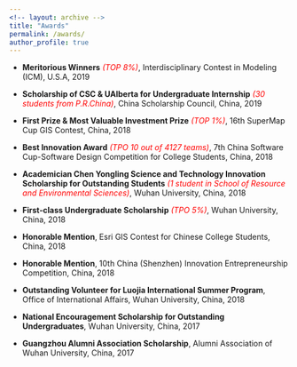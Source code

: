 ```yaml
---
<!-- layout: archive -->
title: "Awards"
permalink: /awards/
author_profile: true
---
```


* **Meritorious Winners**  *<span style="color:red">(TOP 8%)</span>*, Interdisciplinary Contest in Modeling (ICM), U.S.A, 2019

* **Scholarship of CSC & UAlberta for Undergraduate Internship** *<span style="color:red">(30 students from P.R.China)</span>*, China Scholarship Council, China, 2019

* **First Prize & Most Valuable Investment Prize** *<span style="color:red">(TOP 1%)</span>*, 16th SuperMap Cup GIS Contest, China, 2018

* **Best Innovation Award** *<span style="color:red">(TPO 10 out of 4127 teams)</span>*, 7th China Software Cup-Software Design Competition for College Students, China, 2018

* **Academician Chen Yongling Science and Technology Innovation Scholarship for Outstanding Students** *<span style="color:red">(1 student in School of Resource and Environmental Sciences)</span>*, Wuhan University, China, 2018

* **First-class Undergraduate Scholarship** *<span style="color:red">(TPO 5%)</span>*, Wuhan University, China, 2018

* **Honorable Mention**, Esri GIS Contest for Chinese College Students, China, 2018

* **Honorable Mention**, 10th China (Shenzhen) Innovation Entrepreneurship Competition, China, 2018

* **Outstanding Volunteer for Luojia International Summer Program**, Office of International Affairs, Wuhan University, China, 2018

* **National Encouragement Scholarship for Outstanding Undergraduates**, Wuhan University, China, 2017

* **Guangzhou Alumni Association Scholarship**, Alumni Association of Wuhan University, China, 2017
